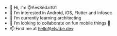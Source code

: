 - 👋 Hi, I’m @AesSedai101
- 👀 I’m interested in Android, iOS, Flutter and Infosec
- 🌱 I’m currently learning architecting
- 💞️ I’m looking to collaborate on fun mobile things 🙂
- 📫 Find me at hello@elsabe.dev

<!---
AesSedai101/AesSedai101 is a ✨ special ✨ repository because its `README.md` (this file) appears on your GitHub profile.
You can click the Preview link to take a look at your changes.
--->
